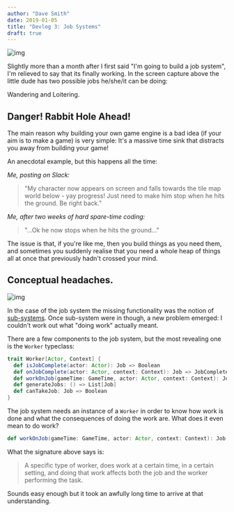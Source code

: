 ```yaml
---
author: "Dave Smith"
date: 2019-01-05
title: "Devlog 3: Job Systems"
draft: true
---
```


![img](/fppixels/images/wandering-about.gif)

Slightly more than a month after I first said "I'm going to build a job system", I'm relieved to say that its finally working. In the screen capture above the little dude has two possible jobs he/she/it can be doing:

Wandering and Loitering.

## Danger! Rabbit Hole Ahead!

The main reason why building your own game engine is a bad idea (if your aim is to make a game) is very simple: It's a massive time sink that distracts you away from building your game!

An anecdotal example, but this happens all the time:

*Me, posting on Slack:*

>"My character now appears on screen and falls towards the tile map world below - yay progress! Just need to make him stop when he hits the ground. Be right back."

*Me, after two weeks of hard spare-time coding:*

>"...Ok he now stops when he hits the ground..."

The issue is that, if you're like me, then you build things as you need them, and sometimes you suddenly realise that you need a whole heap of things all at once that previously hadn't crossed your mind.

## Conceptual headaches.

![img](/fppixels/images/3-wandering-about.gif)

In the case of the job system the missing functionality was the notion of [sub-systems](https://davesmith00000.github.io/fppixels/posts/2018-12-28-devlog-2-subsystems/). Once sub-system were in though, a new problem emerged: I couldn't work out what "doing work" actually meant.

There are a few components to the job system, but the most revealing one is the `Worker` typeclass:

```scala
trait Worker[Actor, Context] {
  def isJobComplete(actor: Actor): Job => Boolean
  def onJobComplete(actor: Actor, context: Context): Job => JobComplete
  def workOnJob(gameTime: GameTime, actor: Actor, context: Context): Job => (Job, Actor)
  def generateJobs: () => List[Job]
  def canTakeJob: Job => Boolean
}
```

The job system needs an instance of a `Worker` in order to know how work is done and what the consequences of doing the work are. What does it even mean to do work?

```scala
def workOnJob(gameTime: GameTime, actor: Actor, context: Context): Job => (Job, Actor)
```

What the signature above says is:

> A specific type of worker, does work at a certain time, in a certain setting, and doing that work affects both the job and the worker performing the task.

Sounds easy enough but it took an awfully long time to arrive at that understanding.
